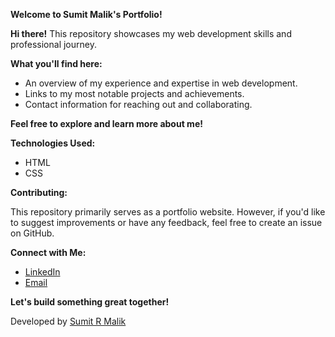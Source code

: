 **Welcome to Sumit Malik's Portfolio!**

**Hi there!** This repository showcases my web development skills and professional journey.

**What you'll find here:**

* An overview of my experience and expertise in web development.
* Links to my most notable projects and achievements.
* Contact information for reaching out and collaborating.

**Feel free to explore and learn more about me!**

**Technologies Used:**

* HTML
* CSS

**Contributing:**

This repository primarily serves as a portfolio website. However, if you'd like to suggest improvements or have any feedback, feel free to create an issue on GitHub.

**Connect with Me:**

* [LinkedIn](https://www.linkedin.com/in/sumit-r-malik/)
* [Email](malik.r.sumit@gmail.com)

**Let's build something great together!**

Developed by [Sumit R Malik](https://www.linkedin.com/in/sumit-r-malik/)
